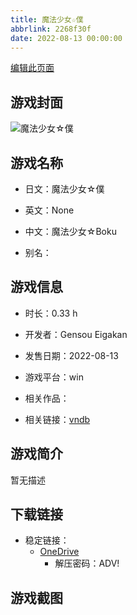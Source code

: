 ```yaml
---
title: 魔法少女☆僕
abbrlink: 2268f30f
date: 2022-08-13 00:00:00
---
```

[编辑此页面](https://github.com/ACG-3/ADV3-source/blob/main/source/_posts/games/%E9%AD%94%E6%B3%95%E5%B0%91%E5%A5%B3%E2%98%86%E5%83%95.md)

## 游戏封面

![魔法少女☆僕](https://pan.timero.xyz/onedrive/img_lib_001/%E9%AD%94%E6%B3%95%E5%B0%91%E5%A5%B3%E2%98%86%E5%83%95_cover.avif)


## 游戏名称

- 日文：魔法少女☆僕
- 英文：None
- 中文：魔法少女☆Boku

- 别名：


## 游戏信息

- 时长：0.33 h
- 开发者：Gensou Eigakan
- 发售日期：2022-08-13
- 游戏平台：win
- 相关作品：

- 相关链接：[vndb](https://vndb.org/v45126)


## 游戏简介

暂无描述


## 下载链接

- 稳定链接：
    - [OneDrive](https://pan.timero.xyz/onedrive/adv_lib_001/%E9%AD%94%E6%B3%95%E5%B0%91%E5%A5%B3%E2%98%86%E5%83%95)
        - 解压密码：ADV!



## 游戏截图


